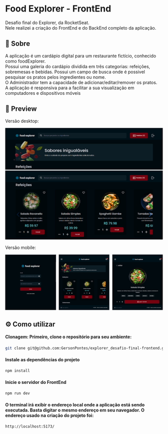 # Food Explorer - FrontEnd

Desafio final do Explorer, da RocketSeat.\
Nele realizei a criação do FrontEnd e do BackEnd completo da aplicação.

## 📝 Sobre

A aplicação é um cardápio digital para um restaurante fictício, conhecido como foodExplorer.\
Possui uma galeria do cardápio dividida em três categorias: refeições, sobremesas e bebidas. Possui um campo de busca onde é possivel pesquisar os pratos pelos ingredientes ou nome.\
O Administrador tem a capacidade de adicionar/editar/remover os pratos.\
A aplicação é responsiva para a facilitar a sua visualização em computadores e dispositivos móveis

## 📸 Preview

Versão desktop:

<img src="/src/assets/preview1.png">
<img src="/src/assets/preview2.png">

Versão mobile:

<img src="/src/assets/preview3.png">

## ⚙ Como utilizar

#### Clonagem: Primeiro, clone o repositório para seu ambiente:
```bash
git clone git@github.com:GersonPontes/explorer_desafio-final-frontend.git
```

#### Instale as dependências do projeto
```bash
npm install
```

#### Inicie o servidor do FrontEnd
```bash
npm run dev
```

#### O terminal irá exibir o endereço local onde a aplicação está sendo executada. Basta digitar o mesmo endereço em seu navegador. O endereço usado na criação do projeto foi:
```bash
http://localhost:5173/
```
